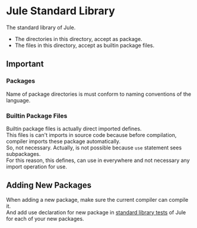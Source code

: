 # Jule Standard Library

The standard library of Jule. <br>

+ The directories in this directory, accept as package.
+ The files in this directory, accept as builtin package files.

## Important

### Packages

Name of package directories is must conform to naming conventions of the language.

### Builtin Package Files

Builtin package files is actually direct imported defines. <br>
This files is can't imports in source code because before compilation, compiler imports these package automatically. <br>
So, not necessary. Actually, is not possible because ``use`` statement sees subpackages. <br>
For this reason, this defines, can use in everywhere and not necessary any import operation for use. <br>

## Adding New Packages

When adding a new package, make sure the current compiler can compile it. \
And add use declaration for new package in [standard library tests](../tests/std) of Jule for each of your new packages.
